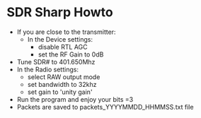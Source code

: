 # SDR Sharp Howto
- If you are close to the transmitter:
  - In the Device settings:
    - disable RTL AGC
    - set the RF Gain to 0dB
- Tune SDR# to 401.650Mhz
- In the Radio settings:
  - select RAW output mode
  - set bandwidth to 32khz
  - set gain to 'unity gain'
- Run the program and enjoy your bits =3
- Packets are saved to packets_YYYYMMDD_HHMMSS.txt file
